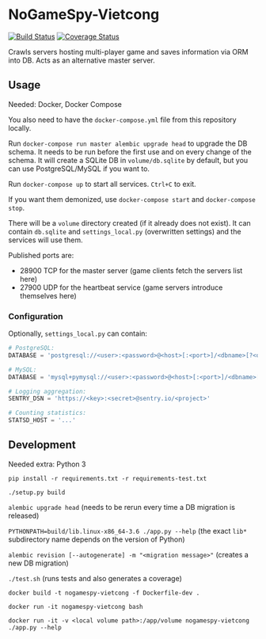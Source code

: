 # NoGameSpy-Vietcong

[![Build Status](https://travis-ci.org/garncarz/nogamespy-vietcong.svg?branch=master)](https://travis-ci.org/garncarz/nogamespy-vietcong)
[![Coverage Status](https://coveralls.io/repos/github/garncarz/nogamespy-vietcong/badge.svg?branch=master)](https://coveralls.io/github/garncarz/nogamespy-vietcong?branch=master)

Crawls servers hosting multi-player game and saves information via ORM into DB.
Acts as an alternative master server.


## Usage

Needed: Docker, Docker Compose

You also need to have the `docker-compose.yml` file from this repository locally.

Run `docker-compose run master alembic upgrade head` to upgrade the DB schema.
It needs to be run before the first use and on every change of the schema.
It will create a SQLite DB in `volume/db.sqlite` by default, but you can use PostgreSQL/MySQL if you want to.

Run `docker-compose up` to start all services. `Ctrl+C` to exit.

If you want them demonized, use `docker-compose start` and `docker-compose stop`.

There will be a `volume` directory created (if it already does not exist).
It can contain `db.sqlite` and `settings_local.py` (overwritten settings) and the services will use them.

Published ports are:
- 28900 TCP for the master server (game clients fetch the servers list here)
- 27900 UDP for the heartbeat service (game servers introduce themselves here)


### Configuration

Optionally, `settings_local.py` can contain:

```py
# PostgreSQL:
DATABASE = 'postgresql://<user>:<password>@<host>[:<port>]/<dbname>[?<options>]'

# MySQL:
DATABASE = 'mysql+pymysql://<user>:<password>@<host>[:<port>]/<dbname>[?<options>]'

# Logging aggregation:
SENTRY_DSN = 'https://<key>:<secret>@sentry.io/<project>'

# Counting statistics:
STATSD_HOST = '...'
```


## Development

Needed extra: Python 3

`pip install -r requirements.txt -r requirements-test.txt`

`./setup.py build`

`alembic upgrade head` (needs to be rerun every time a DB migration is released)

`PYTHONPATH=build/lib.linux-x86_64-3.6 ./app.py --help`
(the exact `lib*` subdirectory name depends on the version of Python)

`alembic revision [--autogenerate] -m "<migration message>"` (creates a new DB migration)

`./test.sh` (runs tests and also generates a coverage)

`docker build -t nogamespy-vietcong -f Dockerfile-dev .`

`docker run -it nogamespy-vietcong bash`

`docker run -it -v <local volume path>:/app/volume nogamespy-vietcong ./app.py --help`
